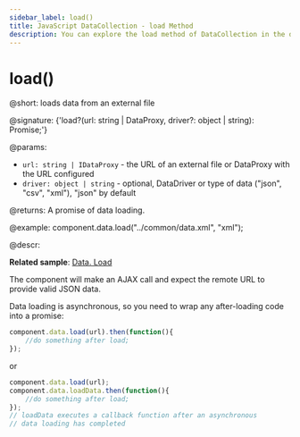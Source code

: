 ```yaml
---
sidebar_label: load()
title: JavaScript DataCollection - load Method 
description: You can explore the load method of DataCollection in the documentation of the DHTMLX JavaScript UI library. Browse developer guides and API reference, try out code examples and live demos, and download a free 30-day evaluation version of DHTMLX Suite.
---
```


# load()

@short: loads data from an external file

@signature: {'load?(url: string | DataProxy, driver?: object | string): Promise<any>;'}

@params:

- `url: string | IDataProxy` - the URL of an external file or DataProxy with the URL configured
- `driver: object | string` - optional, DataDriver or type of data ("json", "csv", "xml"), "json" by default

@returns:
A promise of data loading.

@example:
component.data.load("../common/data.xml", "xml");

@descr:

**Related sample**: [Data. Load](https://snippet.dhtmlx.com/dyykcnxi)

The component will make an AJAX call and expect the remote URL to provide valid JSON data.

Data loading is asynchronous, so you need to wrap any after-loading code into a promise:

~~~js
component.data.load(url).then(function(){
	//do something after load;
});
~~~

or

~~~js
component.data.load(url);
component.data.loadData.then(function(){
	//do something after load;
});
// loadData executes a callback function after an asynchronous
// data loading has completed
~~~
